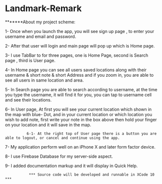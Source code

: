 # Landmark-Remark

*******About my project scheme:

1-  Once when you launch the app, you will see sign up page , to enter your username and email and password. 

2-  After that user will login and main page will pop up which is Home page.

3-  I use TabBar to for three pages, one is Home Page, second is Search page , third is User page.

4-  In Home page you can see all users saved locations along with their username & short note & short Address and if you zoom in, you are able to see all users in same location and area.

5-  In Search page you are able to search according to username, at the time you type the username, it will find it for you, you can tap to username  cell and see their locations.

6-  In User page, At first you will see your current location which shown in the map with blue- Dot,  and in your current location or which location you wish to add note,
      first write your note in the box above then hold your finger on your location and
      it will save in the map.

              6-1- At the right top of User page there is a button you are able to logout, or cancel and continue using the app.

7-  My application perform well on an iPhone X and later form factor device. 

8-  I use Firebase Database for my server-side aspect.

9-  I added documentation markup and it will display in Quick Help.

               *** Source code will be developed and runnable in XCode 10 ***









